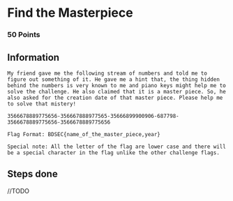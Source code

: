 # Find the Masterpiece 
### 50 Points

## Information


    My friend gave me the following stream of numbers and told me to figure out something of it. He gave me a hint that, the thing hidden behind the numbers is very known to me and piano keys might help me to solve the challenge. He also claimed that it is a master piece. So, he also asked for the creation date of that master piece. Please help me to solve that mistery!

    3566678889775656-356667888977565-35666899900906-687798-3566678889775656-3566678889775656

    Flag Format: BDSEC{name_of_the_master_piece,year}

    Special note: All the letter of the flag are lower case and there will be a special character in the flag unlike the other challenge flags.


## Steps done

//TODO
